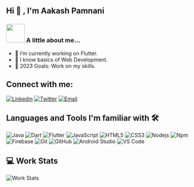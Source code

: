 ## Hi 👋 , I'm Aakash Pamnani

### <img src="https://media3.giphy.com/media/GasKeLJHeOD4K50B7V/giphy.gif?cid=ecf05e47gre5hqmval2mytgllbn49cu0g5lbn6b3ujz8ejpk&rid=giphy.gif&ct=s" width="50"> A little about me...
- 🔭 I’m currently working on Flutter.
- 🌱 I know basics of Web Development.
- 🥅 2023 Goals: Work on my skills.


## Connect with me:

[![Linkedin](https://img.shields.io/badge/LinkedIn-blue.svg?style=for-the-badge&logo=linkedin)][linkedin]
[![Twitter](https://img.shields.io/badge/Twitter-skyblue.svg?style=for-the-badge&logo=twitter)][twitter]
[![Email](https://img.shields.io/badge/Email-white?style=for-the-badge&logo=google-chat)](mailto:aakashpsindhi@gmail.com)
<br />

## Languages and Tools I'm familiar with 🛠 

![Java](https://img.shields.io/badge/-Java-5B4638?style=flat-square&logo=java&logoColor=ffffff)
![Dart](https://img.shields.io/badge/-Dart-000000?style=flat-square&logo=dart&logoColor=ffffff)
![Flutter](https://img.shields.io/badge/-Flutter-0000FF?style=flat-square&logo=Flutter&logoColor=ffffff)
![JavaScript](https://img.shields.io/badge/-JavaScript-%23F7DF1C?style=flat-square&logo=javascript&logoColor=000000&labelColor=%23F7DF1C&color=%23FFCE5A)
![HTML5](https://img.shields.io/badge/-HTML5-%23E44D27?style=flat-square&logo=html5&logoColor=ffffff)
![CSS3](https://img.shields.io/badge/-CSS3-%231572B6?style=flat-square&logo=css3)
![Nodejs](https://img.shields.io/badge/-Nodejs-339933?style=flat-square&logo=Node.js&logoColor=ffffff)
![Npm](https://img.shields.io/badge/-npm-CB3837?style=flat-square&logo=npm)
![Firebase](https://img.shields.io/badge/-Firebase-FFCA28?style=flat-square&logo=firebase&logoColor=ffffff)
![Git](https://img.shields.io/badge/-Git-%23F05032?style=flat-square&logo=git&logoColor=%23ffffff)
![GitHub](https://img.shields.io/badge/-GitHub-181717?style=flat-square&logo=github)
![Android Studio](https://img.shields.io/badge/-AndroidStudio-2C2255?style=flat-square&logo=android&logoColor=ffffff)
![VS Code](https://img.shields.io/badge/-VS%20Code-007ACC?style=flat-square&logo=visual-studio-code&logoColor=ffffff)
<!-- ![Adobe PP](https://img.shields.io/badge/-Adobe%20Premiere%20Pro-CB3837?style=flat-square&logo=adobe-Premiere-Pro&logoColor=ffffff) -->

## 💻 Work Stats

![Work Stats](https://github-readme-stats.vercel.app/api?username=aakash-pamnani&show_icons=true&hide_border=true&count_private=true&theme=dark)

[github]: https://github.com/aakashpsindhi
[twitter]: https://twitter.com/Aakash_P_

[linkedin]: https://linkedin.com/in/aakashpamnani
